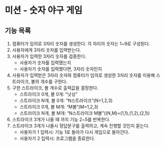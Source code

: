 # 미션 - 숫자 야구 게임

## 기능 목록

1. 컴퓨터가 임의로 3자리 숫자를 생성한다. 각 자리의 숫자는 1~9로 구성된다.
2. 사용자에게 3자리 숫자를 입력받는다.
3. 사용자가 입력한 3자리 숫자를 검증한다.
    - 사용자가 숫자를 입력했는지
    - 사용자가 숫자를 입력했다면, 3자리 숫자인지
4. 사용자가 입력받은 3자리 숫자와 컴퓨터가 임의로 생성한 3자리 숫자를 이용해 스트라이크, 볼의 개수를 구한다.
5. 구한 스트라이크, 볼 개수로 출력값을 결정한다.
    - 스트라이크 0개, 볼 0개: “낫싱”
    - 스트라이크 N개, 볼 0개: “N스트라이크”(N=1,2,3)
    - 스트라이크 0개, 볼 M개: “M볼”(M=1,2,3)
    - 스트라이크 N개, 볼 M개: “N스트라이크 M볼”((N,M)=(1,1),(1,2),(2,1))
6. 스트라이크 3개가 나올 때 까지 기능 2~5를 반복한다.
7. 스트라이크 3개가 나올시 정답문구를 출력하고, 계속 진행할 것인지 묻는다.
    - 사용자가 1 입력시: 기능 1로 돌아가 다시 게임으로 돌아간다.
    - 사용자가 2 입력시: 프로그램을 종료한다.